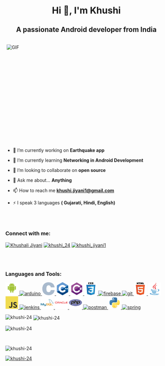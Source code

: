 <h1 align="center">Hi 👋, I'm Khushi</h1>
<h2 align="center">A passionate Android developer from India</h2>

</br>

<img align="right" alt="GIF" src="https://github.com/arsentieva/arsentieva/blob/main/code.gif?raw=true" width="500" height="320" />


- 🔭 I’m currently working on **Earthquake app**

- 🌱 I’m currently learning **Networking in Android Development**

- 👯 I’m looking to collaborate on **open source**

- 💬 Ask me about... **Anything**

- 📫 How to reach me **khushi.jiyani1@gmail.com**

- ⚡ I speak 3 languages **( Gujarati, Hindi, English)**

</br>
</br>
<h3 align="left">Connect with me:</h3>
<p align="left">
<a href="https://www.linkedin.com/in/khushali-jiyani-3b49211b7/" target="blank"><img align="center" src="https://cdn.jsdelivr.net/npm/simple-icons@3.0.1/icons/linkedin.svg" alt="Khushali Jiyani" height="30" width="40" /></a>
<a href="https://www.codechef.com/users/khushi_24" target="blank"><img align="center" src="https://cdn.jsdelivr.net/npm/simple-icons@3.1.0/icons/codechef.svg" alt="khushi_24" height="30" width="40" /></a>
<a href="https://www.hackerrank.com/khushi_jiyani1" target="blank"><img align="center" src="https://cdn.jsdelivr.net/npm/simple-icons@3.0.1/icons/hackerrank.svg" alt="khushi_jiyani1" height="30" width="40" /></a>
</p>

</br>
</br>

<h3 align="left">Languages and Tools:</h3>
<p align="left"> <a href="https://developer.android.com" target="_blank"> <img src="https://raw.githubusercontent.com/devicons/devicon/master/icons/android/android-original-wordmark.svg" alt="android" width="40" height="40"/> </a> <a href="https://www.arduino.cc/" target="_blank"> <img src="https://cdn.worldvectorlogo.com/logos/arduino-1.svg" alt="arduino" width="40" height="40"/> </a> <a href="https://www.cprogramming.com/" target="_blank"> <img src="https://raw.githubusercontent.com/devicons/devicon/master/icons/c/c-original.svg" alt="c" width="40" height="40"/> </a> <a href="https://www.w3schools.com/cpp/" target="_blank"> <img src="https://raw.githubusercontent.com/devicons/devicon/master/icons/cplusplus/cplusplus-original.svg" alt="cplusplus" width="40" height="40"/> </a> <a href="https://www.w3schools.com/cs/" target="_blank"> <img src="https://raw.githubusercontent.com/devicons/devicon/master/icons/csharp/csharp-original.svg" alt="csharp" width="40" height="40"/> </a> <a href="https://www.w3schools.com/css/" target="_blank"> <img src="https://raw.githubusercontent.com/devicons/devicon/master/icons/css3/css3-original-wordmark.svg" alt="css3" width="40" height="40"/> </a> <a href="https://firebase.google.com/" target="_blank"> <img src="https://www.vectorlogo.zone/logos/firebase/firebase-icon.svg" alt="firebase" width="40" height="40"/> </a> <a href="https://git-scm.com/" target="_blank"> <img src="https://www.vectorlogo.zone/logos/git-scm/git-scm-icon.svg" alt="git" width="40" height="40"/> </a> <a href="https://www.w3.org/html/" target="_blank"> <img src="https://raw.githubusercontent.com/devicons/devicon/master/icons/html5/html5-original-wordmark.svg" alt="html5" width="40" height="40"/> </a> <a href="https://www.java.com" target="_blank"> <img src="https://raw.githubusercontent.com/devicons/devicon/master/icons/java/java-original.svg" alt="java" width="40" height="40"/> </a> <a href="https://developer.mozilla.org/en-US/docs/Web/JavaScript" target="_blank"> <img src="https://raw.githubusercontent.com/devicons/devicon/master/icons/javascript/javascript-original.svg" alt="javascript" width="40" height="40"/> </a> <a href="https://www.jenkins.io" target="_blank"> <img src="https://www.vectorlogo.zone/logos/jenkins/jenkins-icon.svg" alt="jenkins" width="40" height="40"/> </a> <a href="https://www.mysql.com/" target="_blank"> <img src="https://raw.githubusercontent.com/devicons/devicon/master/icons/mysql/mysql-original-wordmark.svg" alt="mysql" width="40" height="40"/> </a> <a href="https://www.oracle.com/" target="_blank"> <img src="https://raw.githubusercontent.com/devicons/devicon/master/icons/oracle/oracle-original.svg" alt="oracle" width="40" height="40"/> </a> <a href="https://www.php.net" target="_blank"> <img src="https://raw.githubusercontent.com/devicons/devicon/master/icons/php/php-original.svg" alt="php" width="40" height="40"/> </a> <a href="https://postman.com" target="_blank"> <img src="https://www.vectorlogo.zone/logos/getpostman/getpostman-icon.svg" alt="postman" width="40" height="40"/> </a> <a href="https://www.python.org" target="_blank"> <img src="https://raw.githubusercontent.com/devicons/devicon/master/icons/python/python-original.svg" alt="python" width="40" height="40"/> </a> <a href="https://spring.io/" target="_blank"> <img src="https://www.vectorlogo.zone/logos/springio/springio-icon.svg" alt="spring" width="40" height="40"/> </a> </p>



<p><img align="left" src="https://github-readme-stats.vercel.app/api/top-langs?username=khushi-24&show_icons=true&locale=en&layout=compact" alt="khushi-24" /></p>


<p>&nbsp;<img align="center" src="https://github-readme-stats.vercel.app/api?username=khushi-24&show_icons=true&locale=en" alt="khushi-24" /></p>


<p><img align="center" src="https://github-readme-streak-stats.herokuapp.com/?user=khushi-24&" alt="khushi-24" /></p>

</br>

<p align="left"> <img src="https://komarev.com/ghpvc/?username=khushi-24&label=Profile%20views&color=0e75b6&style=flat" alt="khushi-24" /> </p>

<p align="left"> <a href="https://github.com/ryo-ma/github-profile-trophy"><img src="https://github-profile-trophy.vercel.app/?username=khushi-24" alt="khushi-24" /></a> </p>

